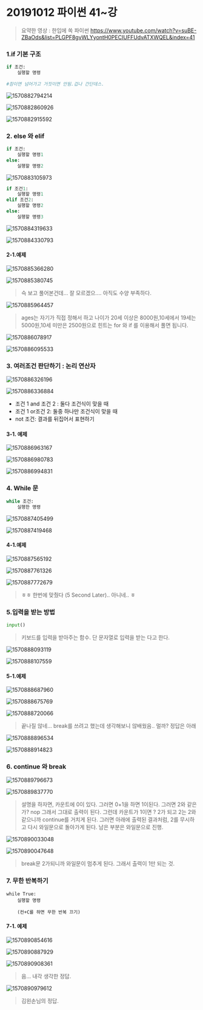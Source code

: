 # 20191012 파이썬 41~강

> 요약한 영상 : 한입에 쏙 파이썬 https://www.youtube.com/watch?v=suBE-ZBaOds&list=PLGPF8gvWLYyontH0PECIUFFUdvATXWQEL&index=41



### 1.if 기본 구조 

```python
if 조건:
    실행할 명령    
    
#참이면 넘어가고 거짓이면 안됨.겁나 간단데스.
```

![1570882794214](assets/1570882794214.png)

![1570882860926](assets/1570882860926.png)

![1570882915592](assets/1570882915592.png)

### 2. else 와 elif

```python
if 조건:
	실행할 명령1
else:
	실행할 명령2
```

![1570883105973](assets/1570883105973.png)



```python
if 조건1:
	실행할 명령1
elif 조건2:
	실행할 명령2
else:
	실행할 명령3
```



![1570884319633](assets/1570884319633.png)

![1570884330793](assets/1570884330793.png)



#### 2-1.예제



![1570885366280](assets/1570885366280.png)

![1570885380745](assets/1570885380745.png)



> 슥 보고 풀어본건데... 잘 모르겠으.... 아직도 수양 부족하다.



![1570885964457](assets/1570885964457.png)



> ages는 자기가 직접 정해서 하고 나이가 20세 이상은 8000원,10세에서 19세는 5000원,10세 미만은 2500원으로 힌트는 for 와  if 를 이용해서 풀면 됩니다.



![1570886078917](assets/1570886078917.png)

![1570886095533](assets/1570886095533.png)





### 3. 여러조건 판단하기 : 논리 연산자



![1570886326196](assets/1570886326196.png)



![1570886336884](assets/1570886336884.png)



- 조건 1 and 조건 2 : 둘다 조건식이 맞을 때
- 조건 1 or조건 2: 둘중 하나만 조건식이 맞을 때
- not 조건: 결과를 뒤집어서 표현하기 



#### 3-1. 예제

![1570886963167](assets/1570886963167.png)

![1570886980783](assets/1570886980783.png)

![1570886994831](assets/1570886994831.png)



### 4. While 문



```python
while 조건:
	실행한 명령
```



![1570887405499](assets/1570887405499.png)



![1570887419468](assets/1570887419468.png)



#### 4-1.예제

![1570887565192](assets/1570887565192.png)



![1570887761326](assets/1570887761326.png)





![1570887772679](assets/1570887772679.png)



>  ㅎㅎ 한번에 맞췄다 (5 Second Later).. 아니네.. ㅎ





### 5.입력을 받는 방법

```python
input()
```



> 키보드를 입력을 받아주는 함수. 단 문자열로 입력을 받는 다고 한다.



![1570888093119](assets/1570888093119.png)





![1570888107559](assets/1570888107559.png)





#### 5-1.예제



![1570888687960](assets/1570888687960.png)

![1570888675769](assets/1570888675769.png)



![1570888720066](assets/1570888720066.png)



> 끝나질 않네... break를 쓰려고 했는데 생각해보니 않배웠음.. 멀까? 정답은 아래



![1570888896534](assets/1570888896534.png)

![1570888914823](assets/1570888914823.png)



### 6. continue 와 break



![1570889796673](assets/1570889796673.png)



![1570889837770](assets/1570889837770.png)



> 설명을 하자면, 카운트에 0이 있다. 그러면 0+1을 하면 1이된다. 그러면 2와 같은가? nop 그래서 그대로 출력이 된다. 그런데 카운트가 1이면 ? 2가 되고 2는 2와 같으니까 continue를 거치게 된다. 그러면 아래에 출력된 결과처럼, 2를 무시하고 다시 와일문으로 돌아가게 된다. 남은 부분은 와일문으로 진행.





![1570890033048](assets/1570890033048.png)



![1570890047648](assets/1570890047648.png)



> break문 2가되니까 와일문이 멈추게 된다. 그래서 출력이 1만 되는 것.



### 7. 무한 반복하기



```
while True:
	실행할 명령
	
	(컨+C를 하면 무한 반복 끄기)
```



#### 7-1. 예제

![1570890854616](assets/1570890854616.png)



![1570890887929](assets/1570890887929.png)



![1570890908361](assets/1570890908361.png)



>  음... 내각 생각한 정답. 



![1570890979612](assets/1570890979612.png)



> 김왼손님의 정답.













